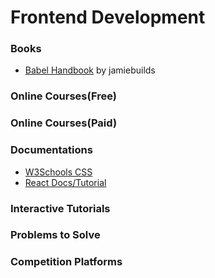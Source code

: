 
# Frontend Development

### Books

- [Babel Handbook](https://github.com/jamiebuilds/babel-handbook/blob/master/translations/en/user-handbook.md#toc-introduction) by jamiebuilds

### Online Courses(Free)


### Online Courses(Paid)


### Documentations

- [W3Schools CSS](https://www.w3schools.com/css/default.asp)
- [React Docs/Tutorial](https://reactjs.org/)

### Interactive Tutorials

### Problems to Solve

### Competition Platforms

